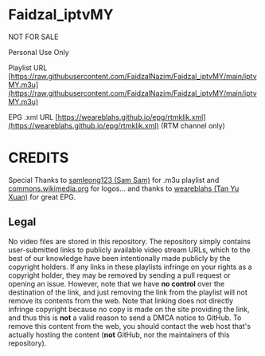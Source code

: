 # Faidzal_iptvMY
NOT FOR SALE

Personal Use Only

Playlist URL [https://raw.githubusercontent.com/FaidzalNazim/Faidzal_iptvMY/main/iptvMY.m3u](https://raw.githubusercontent.com/FaidzalNazim/Faidzal_iptvMY/main/iptvMY.m3u)

EPG .xml URL [https://weareblahs.github.io/epg/rtmklik.xml](https://weareblahs.github.io/epg/rtmklik.xml) (RTM channel only)

# CREDITS

Special Thanks to [samleong123 (Sam Sam)](https://github.com/samleong123) for .m3u playlist and [commons.wikimedia.org](https://commons.wikimedia.org/wiki/Main_Page) for logos... and thanks to [weareblahs (Tan Yu Xuan)](https://github.com/weareblahs) for great EPG.

## Legal

No video files are stored in this repository. The repository simply contains user-submitted links to publicly available video stream URLs, which to the best of our knowledge have been intentionally made publicly by the copyright holders. If any links in these playlists infringe on your rights as a copyright holder, they may be removed by sending a pull request or opening an issue. However, note that we have **no control** over the destination of the link, and just removing the link from the playlist will not remove its contents from the web. Note that linking does not directly infringe copyright because no copy is made on the site providing the link, and thus this is **not** a valid reason to send a DMCA notice to GitHub. To remove this content from the web, you should contact the web host that's actually hosting the content (**not** GitHub, nor the maintainers of this repository).
